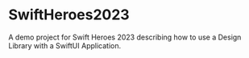 # SwiftHeroes2023
A demo project for Swift Heroes 2023 describing how to use a Design Library with a SwiftUI Application.
